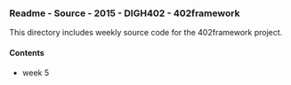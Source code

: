 ### Readme - Source - 2015 - DIGH402 - 402framework

This directory includes weekly source code for the 402framework project.

#### Contents
* week 5
